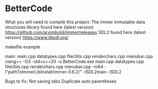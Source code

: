 # BetterCode

What you will need to compile this project:
The immer immutable data structures library found here (latest version) https://github.com/arximboldi/immer/releases
SDL2 found here (latest version) https://www.libsdl.org/

makefile example

main: main.cpp datatypes.cpp fileUtils.cpp renderchars.cpp menubar.cpp
	clang++ -O3 -std=c++20 -o BetterCode.exe main.cpp datatypes.cpp fileUtils.cpp renderchars.cpp menubar.cpp -m64 -I"pathToImmerLibInstall/immer-0.6.2/" -lSDL2main -lSDL2

Bugs to fix:
Not saving tabs
Duplicate auto parentheses
